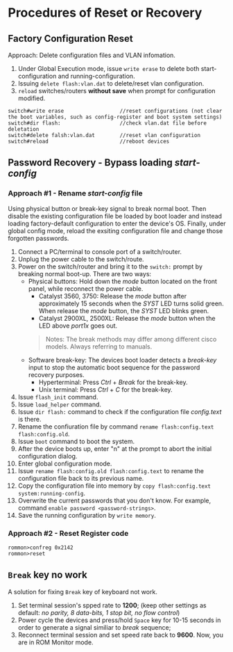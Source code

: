 # Procedures of Reset or Recovery

## Factory Configuration Reset
Approach: Delete configuration files and VLAN infomation.
1. Under Global Execution mode, issue `write erase` to delete both start-configuration and running-configuration.
2. Issuing `delete flash:vlan.dat` to delete/reset vlan configuration. 
3. `reload` switches/routers **without save** when prompt for configuration modified.
```
switch#write erase                  //reset configurations (not clear the boot variables, such as config-register and boot system settings)
switch#dir flash:                   //check vlan.dat file before deletation
switch#delete falsh:vlan.dat        //reset vlan configuration
switch#reload                       //reboot devices
```

## Password Recovery - Bypass loading *start-config*
### Approach #1 - Rename *start-config* file
Using physical button or break-key signal to break normal boot. Then disable the existing configuration file be loaded by boot loader and instead loading factory-default configuration to enter the device's OS. Finally, under global config mode, reload the exsiting configuration file and change those forgotten passwords.
1. Connect a PC/terminal to console port of a switch/router.
2. Unplug the power cable to the switch/route.
3. Power on the switch/router and bring it to the `switch:` prompt by breaking normal boot-up. There are two ways:   
    - Physical buttons: Hold down the _mode_ button located on the front panel, while reconnect the power cable. 
        - Catalyst 3560, 3750: Release the _mode_ button after approximately 15 seconds when the _SYST_ LED turns solid green. When release the _mode_ button, the _SYST_ LED blinks green.
        - Catalyst 2900XL, 2500XL: Release the _mode_ button when the LED above _port1x_ goes out. 
        > Notes: The break methods may differ among different cisco models. Always referring to manuals.
    - Software break-key: The devices boot loader detects a _break-key_ input to stop the automatic boot sequence for the password recovery purposes.
        - Hyperterminal: Press _Ctrl_ + _Break_ for the break-key.
        - Unix terminal: Press _Ctrl_ + _C_ for the break-key.
4. Issue `flash_init` command.
5. Issue `load_helper` command.
6. Issue `dir flash:` command to check if the configuration file _config.text_ is there.
7. Rename the confiuration file by command `rename flash:config.text flash:config.old`.
8. Issue `boot` command to boot the system.
9. After the device boots up, enter "n" at the prompt to abort the initial configuration dialog.
10. Enter global configuration mode.
11. Issue `rename flash:config.old flash:config.text` to rename the configuration file back to its previous name.
12. Copy the configuration file into memory by `copy flash:config.text system:running-config`.
13. Overwrite the current passwords that you don't know. For example, command `enable password <password-strings>`.
14. Save the running configuration by `write memory`.
### Approach #2 - Reset Register code
```
rommon>confreg 0x2142
rommon>reset
```

## `Break` key no work
A solution for fixing `Break` key of keyboard not work.
1. Set terminal session's spped rate to **1200**; (keep other settings as default: *no parity, 8 data-bits, 1 stop bit, no flow control*)
2. Power cycle the devices and press/hold `Space` key for 10-15 seconds in order to generate a signal similiar to *break* sequence;
3. Reconnect terminal session and set speed rate back to **9600**.
Now, you are in ROM Monitor mode.
